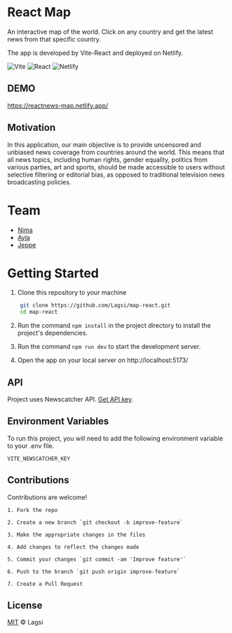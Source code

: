 # React Map

An interactive map of the world. Click on any country and get the latest news from that specific country. 

The app is developed by Vite-React and deployed on Netlify. 

![Vite](https://img.shields.io/badge/vite-%23646CFF.svg?style=for-the-badge&logo=vite&logoColor=white)
![React](https://img.shields.io/badge/react-%2320232a.svg?style=for-the-badge&logo=react&logoColor=%2361DAFB)
![Netlify](https://img.shields.io/badge/netlify-%23000000.svg?style=for-the-badge&logo=netlify&logoColor=#00C7B7)


## DEMO

https://reactnews-map.netlify.app/

## Motivation

In this application, our main objective is to provide uncensored and unbiased news coverage from countries around the world. This means that all news topics, including human rights, gender equality, politics from various parties, art and sports, should be made accessible to users without selective filtering or editorial bias, as opposed to traditional television news broadcasting policies.

# Team

- [Nima](https://github.com/n13a)  
- [Ayla](https://github.com/aylacura)  
- [Jeppe](https://github.com/JeppeHauman)

# Getting Started

1. Clone this repository to your machine

```bash
    git clone https://github.com/Lagsi/map-react.git
    cd map-react
```
2. Run the command `npm install` in the project directory to install the project's dependencies.

3. Run the command `npm run dev` to start the development server.

4. Open the app on your local server on http://localhost:5173/


## API

Project uses  Newscatcher API. [Get API key](https://newscatcherapi.com/).

## Environment Variables

To run this project, you will need to add the following environment variable to your .env file.

`VITE_NEWSCATCHER_KEY`

## Contributions

Contributions are welcome!

    1. Fork the repo

    2. Create a new branch `git checkout -b improve-feature`

    3. Make the appropriate changes in the files

    4. Add changes to reflect the changes made 

    5. Commit your changes `git commit -am 'Improve feature'`

    6. Push to the branch `git push origin improve-feature`
    
    7. Create a Pull Request

## License

[MIT](https://choosealicense.com/licenses/mit/) &copy; Lagsi

